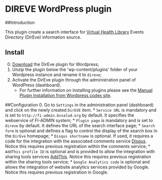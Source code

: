 DIREVE WordPress plugin 
===================

##Introduction

This plugin create a search interface for [Virtual Health Library](http://modelo.bvsalud.org/en/) Events Directory (DirEve) information source.

## Install

0. [Download](https://github.com/bireme/direve-wp-plugin/archive/master.zip) the DirEve plugin for Wordpress;
0. Unzip the plugin below the 'wp-content/plugins' folder of your Wordpress instance and rename it to `direve`;
0. Activate the DirEve plugin through the administration panel of WordPress (dashboard).
    * For further information on installing plugins please see the [Manual Plugin Installation from Wordpress codex site](http://codex.wordpress.org/Managing_Plugins#Manual_Plugin_Installation).

##Configuration
0. Go to `Settings` in the administration panel (dashboard) and click on the newly created `DirEVE` item.
    * `Service URL` is mandatory and is set to `http://fi-admin.bvsalud.org` by default. It specifies the webservice of FI-ADMIN system; 
    * `Plugin page` is mandatory and is set to `direve` by default. It defines the URL of the search interface page;
    * `Search form` is optional and defines a flag to control the display of the search box in the `DirEve` homepage;
    * `Disqus shortname` is optional. If used, it requires a code for the integration with the associated comments service  [Disqus](http://disqus.com/). Notice this requires previous registration within the comments service;
    * `AddThis profile ID` is optional and is provided to allow the integration with sharing tools services [AddThis](http://www.addthis.com/). Notice this requires previous registration within the sharing tools service;
    * `Google Analytics code` is optional and allows the integration of website analytics services provided by Google. Notice this requires previous registration in Google.
